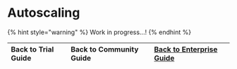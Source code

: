 # Autoscaling

{% hint style="warning" %}
Work in progress...!
{% endhint %}

| Back to Trial Guide | Back to Community Guide | ​[Back to Enterprise Guide​](../../getting-started/enterprise-guide.md#step-7-configure-autoscaling) |
| :--- | :--- | :--- |


